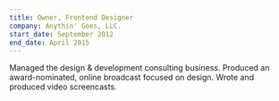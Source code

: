 ```yaml
---
title: Owner, Frontend Designer
company: Anythin' Goes, LLC.
start_date: September 2012
end_date: April 2015
---
```

Managed the design & development consulting business. Produced an award-nominated, online broadcast focused on design. Wrote and produced video screencasts.
